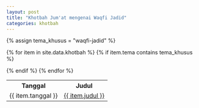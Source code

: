 ```yaml
---
layout: post
title: "Khotbah Jum'at mengenai Waqfi Jadid"
categories: khotbah
---
```


<table>
<tr>
    <th>Tanggal</th>
    <th>Judul</th>
</tr>
{% assign tema_khusus = "waqfi-jadid" %}

{% for item in site.data.khotbah %}
    {% if item.tema contains tema_khusus %}
<tr>
    <td>{{ item.tanggal }}</td>
    <td><a href="{{ item.tautan }}" target="_blank">{{ item.judul }}</a></td>
</tr>
    {% endif %}
{% endfor %}
</table>

